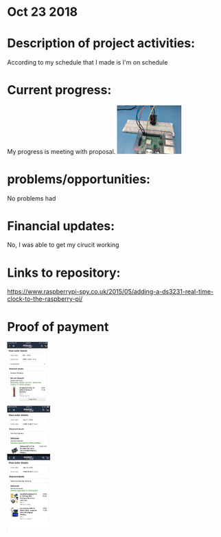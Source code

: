 # Oct 23 2018

# Description of  project activities:
According to my schedule that I made is I'm on schedule
# Current progress:
My progress is meeting with proposal. 
<img src= "https://raw.githubusercontent.com/rulaone/DS3231/master/IMG_5273.JPG" width ="150"/>
# problems/opportunities:
No problems had 
# Financial updates:
No,  I was able to get my cirucit working 
# Links to repository:
https://www.raspberrypi-spy.co.uk/2015/05/adding-a-ds3231-real-time-clock-to-the-raspberry-pi/


# Proof of payment 

<p float="left">
  <img src="https://raw.githubusercontent.com/rulaone/DS3231/master/merge_from_ofoct.jpg
" width="100" />




</p>
